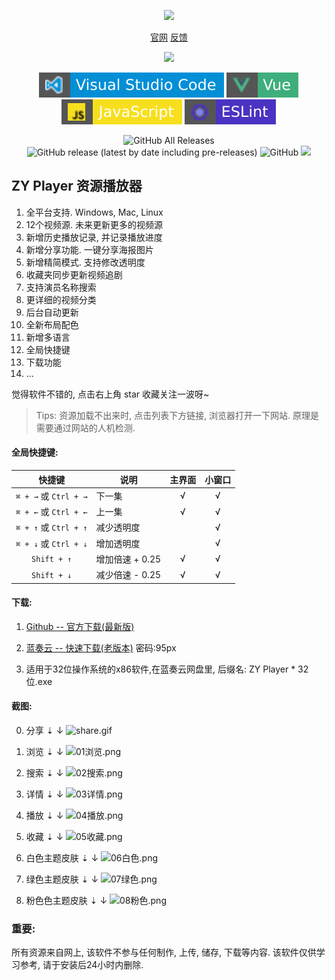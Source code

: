 <p align="center">
<img width="128" src="https://i.loli.net/2020/05/07/9kLvPnWVCp7538c.png" >
</p>
<p align="center">
<a href="http://zyplayer.fun/" target="_blank">官网</a>
<a href="https://github.com/Hunlongyu/ZY-Player/issues" target="_blank">反馈</a>
</p>
<p align="center">
<img src="https://forthebadge.com/images/badges/built-with-love.svg">
<p>
<p align="center">
<img src="https://github.com/aleen42/badges/raw/master/src/visual_studio_code_flat_square.svg?sanitize=true">
<img src="https://github.com/aleen42/badges/raw/master/src/vue_flat_square.svg?sanitize=true">
<img src="https://github.com/aleen42/badges/raw/master/src/javascript_flat_square.svg?sanitize=true">
<img src="https://github.com/aleen42/badges/raw/master/src/eslint_flat_square.svg?sanitize=true">
</p>
<p align="center">
<img alt="GitHub All Releases" src="https://img.shields.io/github/downloads/Hunlongyu/ZY-Player/total?style=for-the-badge">
<img alt="GitHub release (latest by date including pre-releases)" src="https://img.shields.io/github/v/release/Hunlongyu/ZY-Player?include_prereleases&style=for-the-badge">
<img alt="GitHub" src="https://img.shields.io/github/license/Hunlongyu/ZY-Player?style=for-the-badge">
<img src="https://img.shields.io/github/workflow/status/Hunlongyu/ZY-Player/release-build?style=for-the-badge">
<p>


## ZY Player 资源播放器

1. 全平台支持. Windows, Mac, Linux
2. 12个视频源. 未来更新更多的视频源
3. 新增历史播放记录, 并记录播放进度
4. 新增分享功能. 一键分享海报图片
5. 新增精简模式. 支持修改透明度
6. 收藏夹同步更新视频追剧
7. 支持演员名称搜索
8. 更详细的视频分类
9. 后台自动更新
10. 全新布局配色
11. 新增多语言
12. 全局快捷键
13. 下载功能
14. ...

觉得软件不错的, 点击右上角 star 收藏关注一波呀~

> Tips: 资源加载不出来时, 点击列表下方链接, 浏览器打开一下网站. 原理是需要通过网站的人机检测.

#### 全局快捷键:

|          快捷键          | 说明       | 主界面 | 小窗口 |
| :----------------------: | ---------- | :----: | :----: |
| `⌘ + →`  或  `Ctrl + →` | 下一集     |   √    |   √    |
| `⌘ + ←`  或  `Ctrl + ←` | 上一集     |   √    |   √    |
| `⌘ + ↑`  或  `Ctrl + ↑` | 减少透明度 |        |   √    |
| `⌘ + ↓`  或  `Ctrl + ↓` | 增加透明度 |        |   √    |
| `Shift + ↑` | 增加倍速 + 0.25 |    √    |   √    |
| `Shift + ↓` | 减少倍速 - 0.25 |    √    |   √    |

#### 下载:

1. [Github -- 官方下载(最新版)](https://github.com/Hunlongyu/ZY-Player/releases)

2. [蓝奏云 -- 快速下载(老版本)](https://www.lanzous.com/b04s6a3re) 密码:95px

3. 适用于32位操作系统的x86软件,在蓝奏云网盘里, 后缀名: ZY Player * 32位.exe

#### 截图: 

0. 分享 ⇣ ↓
![share.gif](https://i.loli.net/2020/06/05/hbJwBXlx194umcO.gif)

1. 浏览 ⇣ ↓
![01浏览.png](https://i.loli.net/2020/05/18/MshDLnXq2CTpoBy.png)
2. 搜索 ⇣ ↓
![02搜索.png](https://i.loli.net/2020/05/20/QgJqDkcjpeiRvBb.png)
3. 详情 ⇣ ↓
![03详情.png](https://i.loli.net/2020/05/18/s7gUj6unEfyYb4Z.png)
4. 播放 ⇣ ↓
![04播放.png](https://i.loli.net/2020/05/18/WqgnOw3mHd6e5uU.png)
5. 收藏 ⇣ ↓
![05收藏.png](https://i.loli.net/2020/05/18/bhIgeGMTPWmrdYi.png)
6. 白色主题皮肤 ⇣ ↓
![06白色.png](https://i.loli.net/2020/05/18/UgiVZ89dhkuxDBI.png)
7. 绿色主题皮肤 ⇣ ↓
![07绿色.png](https://i.loli.net/2020/05/18/4d2UnFRECm7vyJQ.png)
8. 粉色色主题皮肤 ⇣ ↓
![08粉色.png](https://i.loli.net/2020/05/18/PLlEfzd8mSC9vMW.png)

### 重要: 
所有资源来自网上, 该软件不参与任何制作, 上传, 储存, 下载等内容. 该软件仅供学习参考, 请于安装后24小时内删除.
